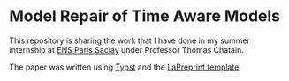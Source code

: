 # Model Repair of Time Aware Models

This repository is sharing the work that I have done in my summer internship at [ENS Paris Saclay](https://ens-paris-saclay.fr) under Professor Thomas Chatain.

The paper was written using [Typst](https://typst.app/) and the [LaPreprint template](https://github.com/LaPreprint/typst).

